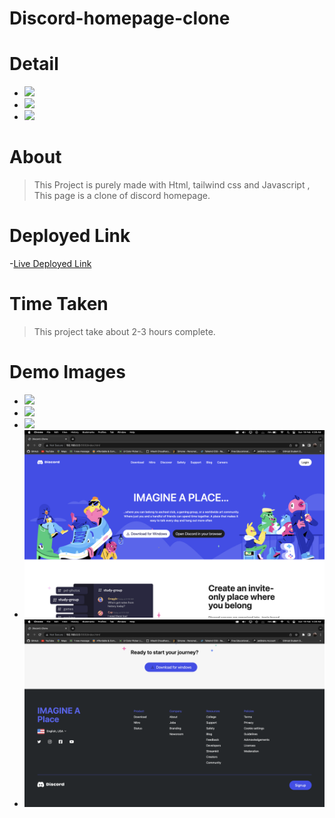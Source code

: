 # Discord-homepage-clone

# Detail

- ![](https://img.shields.io/badge/frontend-HTML-%23B4161B)
- ![](https://img.shields.io/badge/Css-Tailwind-%23383CC1)
- ![](https://img.shields.io/badge/Tech-VanillajS-%233DBE29)

# About

> This Project is purely made with Html, tailwind css and Javascript , This page is a clone of discord homepage.

# Deployed Link

-[Live Deployed Link](https://thefadestore.netlify.app/)

# Time Taken

> This project take about 2-3 hours complete.
# Demo Images

- ![](https://github.com/jatin2311/Discord-clone/blob/main/assets/demo/3.png)
- ![](https://github.com/jatin2311/Discord-clone/blob/main/assets/demo/4.png)
- ![](https://github.com/jatin2311/Discord-clone/blob/main/assets/demo/5.png)
- ![](https://github.com/jatin2311/Discord-clone/blob/main/assets/demo/1.png)
- ![](https://github.com/jatin2311/Discord-clone/blob/main/assets/demo/2.png)

